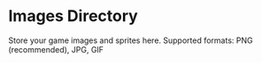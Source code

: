 # Images Directory

Store your game images and sprites here.
Supported formats: PNG (recommended), JPG, GIF